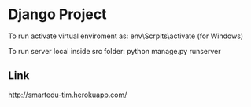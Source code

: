 # Django Project

To run activate virtual enviroment as:
env\Scrpits\activate (for Windows)

To run server local inside src folder:
python manage.py runserver


## Link
http://smartedu-tim.herokuapp.com/

